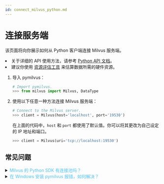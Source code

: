 ```yaml
---
id: connect_milvus_python.md
---
```


# 连接服务端

该页面将向你展示如何从 Python 客户端连接 Milvus 服务端。 

<div class="alert note">
<li>关于详细的 API 使用方法，请参考 <a href="https://github.com/milvus-io/pymilvus">Python API 文档</a>。</li>
<li>建议你使用 <a href="https://milvus.io/tools/sizing">资源评估工具</a> 来估算数据所需的硬件资源。</li>
</div>


1. 导入 pymilvus：

   ```python
   # Import pymilvus.
   >>> from milvus import Milvus, DataType
   ```

2. 使用以下任意一种方法连接 Milvus 服务端：

   ```python
   # Connect to the Milvus server.
   >>> client = Milvus(host='localhost', port='19530')
   ```

   <div class="alert note">
   在上面的代码中，<code>host</code> 和 <code>port</code> 都使用了默认值。你可以将其更改为自己设定的 IP 地址和端口。
   </div>

   ```python
   >>> client = Milvus(uri='tcp://localhost:19530')
   ```

## 常见问题

<details>
<summary><font color="#4fc4f9">Milvus 的 Python SDK 有连接池吗？</font></summary>
Milvus v0.9.0 及更高版本对应的 Python SDK 有连接池。连接池的默认连接数量没有上限。
</details>
<details>
<summary><font color="#4fc4f9">在 Windows 安装 pymilvus 报错，如何解决？</font></summary>
可以尝试在 Conda 环境下安装。
</details>
